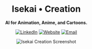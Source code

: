 <div align="center">
  
# Isekai • Creation

**AI for Animation, Anime, and Cartoons.**

<a href="https://www.linkedin.com/in/bach-hg/" target="_blank">![LinkedIn](https://img.shields.io/badge/LinkedIn-0077B5?style=for-the-badge&logo=linkedin&logoColor=white)</a>
<a href="https://isekaicreation.studio/" target="_blank">![Website](https://img.shields.io/badge/website-000000?style=for-the-badge&logo=About.me&logoColor=white)</a>
<a href="mailto:isekaicreationofficial@gmail.com" target="_blank">![Email](https://img.shields.io/badge/Gmail-D14836?style=for-the-badge&logo=gmail&logoColor=white)</a>

![Isekai Creation Screenshot](https://github.com/user-attachments/assets/74b2277a-e3ed-4582-afbf-6282ea92c449)
</div>

